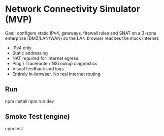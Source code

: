 ﻿# Network Connectivity Simulator (MVP)
Goal: configure static IPv4, gateways, firewall rules and SNAT on a 3-zone enterprise (DMZ/LAN/WAN) so the LAN browser reaches the mock Internet.
- IPv4 only
- Static addressing
- NAT required for Internet egress
- Ping / Traceroute / NSLookup diagnostics
- Visual feedback and logs
- Entirely in-browser. No real Internet routing.

## Run
npm install
npm run dev

## Smoke Test (engine)
npm test